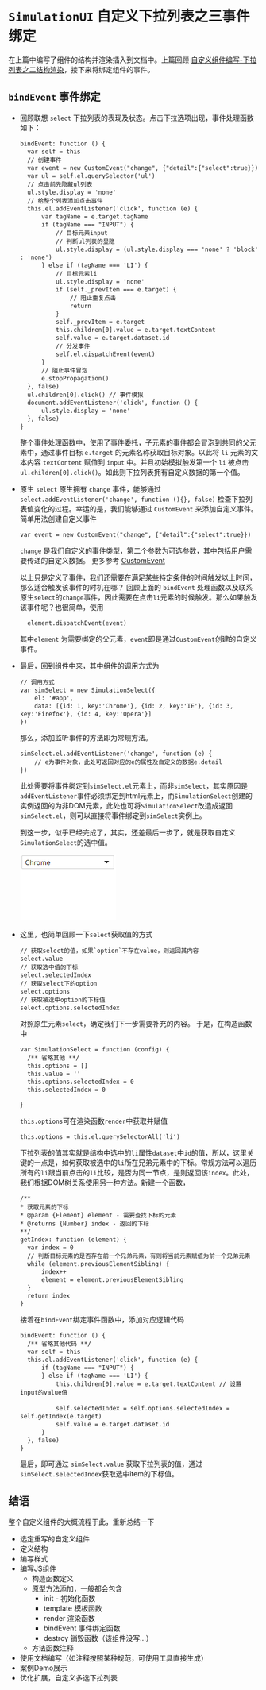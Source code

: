 # `SimulationUI` 自定义下拉列表之三事件绑定
在上篇中编写了组件的结构并渲染插入到文档中。上篇回顾 [自定义组件编写-下拉列表之二结构渲染](https://github.com/loshafee/simulationUI/blob/master/doc/自定义组件编写-下拉列表之二结构渲染.md)，接下来将绑定组件的事件。

## `bindEvent` 事件绑定
- 回顾联想 `select` 下拉列表的表现及状态。点击下拉选项出现，事件处理函数如下：
      
      bindEvent: function () {
        var self = this
        // 创建事件
        var event = new CustomEvent("change", {"detail":{"select":true}})
        var ul = self.el.querySelector('ul')
        // 点击前先隐藏ul列表
        ul.style.display = 'none'
        // 给整个列表添加点击事件
        this.el.addEventListener('click', function (e) {
            var tagName = e.target.tagName
            if (tagName === "INPUT") {
                // 目标元素input
                // 判断ul列表的显隐
                ul.style.display = (ul.style.display === 'none' ? 'block' : 'none')
            } else if (tagName === 'LI') {
                // 目标元素li
                ul.style.display = 'none'
                if (self._prevItem === e.target) {
                    // 阻止重复点击
                    return
                }
                self._prevItem = e.target
                this.children[0].value = e.target.textContent
                self.value = e.target.dataset.id
                // 分发事件
                self.el.dispatchEvent(event)
            }
            // 阻止事件冒泡
            e.stopPropagation()
        }, false)
        ul.children[0].click() // 事件模拟
        document.addEventListener('click', function () {
            ul.style.display = 'none'
        }, false)
      }

    整个事件处理函数中，使用了事件委托，子元素的事件都会冒泡到共同的父元素中，通过事件目标 `e.target` 的元素名称获取目标对象。以此将 `li` 元素的文本内容 `textContent` 赋值到 `input` 中。并且初始模拟触发第一个 `li` 被点击 `ul.children[0].click()`。如此则下拉列表拥有自定义数据的第一个值。

- 原生 `select` 原生拥有 `change` 事件，能够通过 `select.addEventListener('change', function (){}, false)` 检查下拉列表值变化的过程。幸运的是，我们能够通过 `CustomEvent` 来添加自定义事件。
    简单用法创建自定义事件

      var event = new CustomEvent("change", {"detail":{"select":true}})

    `change` 是我们自定义的事件类型，第二个参数为可选参数，其中包括用户需要传递的自定义数据。
    更多参考 [CustomEvent](https://developer.mozilla.org/zh-CN/docs/Web/API/CustomEvent)
    
    以上只是定义了事件，我们还需要在满足某些特定条件的时间触发以上时间，那么适合触发该事件的时机在哪？
    回顾上面的 `bindEvent` 处理函数以及联系原生`select`的`change`事件，因此需要在点击`li`元素的时候触发。那么如果触发该事件呢？也很简单，使用

        element.dispatchEvent(event) 

    其中`element` 为需要绑定的父元素，`event`即是通过`CustomEvent`创建的自定义事件。

- 最后，回到组件中来，其中组件的调用方式为

      // 调用方式
      var simSelect = new SimulationSelect({
          el: '#app',
          data: [{id: 1, key:'Chrome'}, {id: 2, key:'IE'}, {id: 3, key:'Firefox'}, {id: 4, key:'Opera'}]
      })
  那么，添加监听事件的方法即为常规方法。

      simSelect.el.addEventListener('change', function (e) {
          // e为事件对象，此处可返回对应的e的属性及自定义的数据e.detail
      })
  
  此处需要将事件绑定到`simSelect.el`元素上，而非`simSelect`，其实原因是`addEventListener`事件必须绑定到html元素上，而`SimulationSelect`创建的实例返回的为非DOM元素，此处也可将`SimulationSelect`改造成返回`simSelect.el`，则可以直接将事件绑定到`simSelect`实例上。

  到这一步，似乎已经完成了，其实，还差最后一步了，就是获取自定义`SimulationSelect`的选中值。

  ![](./sim_select.gif)


- 这里，也简单回顾一下`select`获取值的方式
    
      // 获取select的值，如果`option`不存在value，则返回其内容
      select.value 
      // 获取选中值的下标
      select.selectedIndex
      // 获取select下的option
      select.options
      // 获取被选中option的下标值
      select.options.selectedIndex

  对照原生元素`select`，确定我们下一步需要补充的内容。
  于是，在构造函数中

      var SimulationSelect = function (config) {
        /** 省略其他 **/
        this.options = []
        this.value = ''
        this.options.selectedIndex = 0
        this.selectedIndex = 0
    }

  `this.options`可在渲染函数`render`中获取并赋值

      this.options = this.el.querySelectorAll('li')
   
   下拉列表的值其实就是结构中选中的`li`属性`dataset`中`id`的值，所以，这里关键的一点是，如何获取被选中的`li`所在兄弟元素中的下标。常规方法可以遍历所有的`li`跟当前点击的`li`比较，是否为同一节点，是则返回该`index`。此处，我们根据DOM树关系使用另一种方法。新建一个函数，
      
      /**
      * 获取元素的下标
      * @param {Element} element - 需要查找下标的元素
      * @returns {Number} index - 返回的下标
      **/
      getIndex: function (element) {
        var index = 0
        // 判断目标元素的是否存在前一个兄弟元素，有则将当前元素赋值为前一个兄弟元素
        while (element.previousElementSibling) {
            index++
            element = element.previousElementSibling
        }
        return index
      }

    接着在`bindEvent`绑定事件函数中，添加对应逻辑代码

      bindEvent: function () {
        /** 省略其他代码 **/
        var self = this
        this.el.addEventListener('click', function (e) {
            if (tagName === "INPUT") {
            } else if (tagName === 'LI') {
                this.children[0].value = e.target.textContent // 设置input的value值

                self.selectedIndex = self.options.selectedIndex = self.getIndex(e.target)
                self.value = e.target.dataset.id
            }
        }, false)
      }
    
    最后，即可通过 `simSelect.value` 获取下拉列表的值，通过`simSelect.selectedIndex`获取选中item的下标值。
    
## 结语
整个自定义组件的大概流程于此，重新总结一下
 - 选定重写的自定义组件
 - 定义结构
 - 编写样式
 - 编写JS组件
    - 构造函数定义
    - 原型方法添加，一般都会包含
        - init - 初始化函数
        - template 模板函数
        - render 渲染函数
        - bindEvent 事件绑定函数
        - destroy 销毁函数（该组件没写...）
    - 方法函数注释
- 使用文档编写（如注释按照某种规范，可使用工具直接生成）
- 案例Demo展示
- 优化扩展，自定义多选下拉列表



